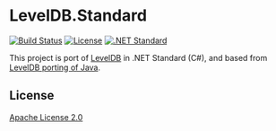 # LevelDB.Standard

[![Build Status](https://travis-ci.org/r-ralph/LevelDB.Standard.svg?branch=master)](https://travis-ci.org/r-ralph/LevelDB.Standard)
[![License](https://img.shields.io/badge/license-Apache%202-blue.svg)](https://www.apache.org/licenses/LICENSE-2.0)
[![.NET Standard](https://img.shields.io/badge/.NET%20Standard-1.4-5C2E91.svg)](https://docs.microsoft.com/ja-jp/dotnet/articles/standard/library)

This project is port of [LevelDB](http://code.google.com/p/leveldb/) in .NET Standard (C#), and based from [LevelDB porting of Java](https://github.com/dain/leveldb).

## License

[Apache License 2.0](./LICENSE)
